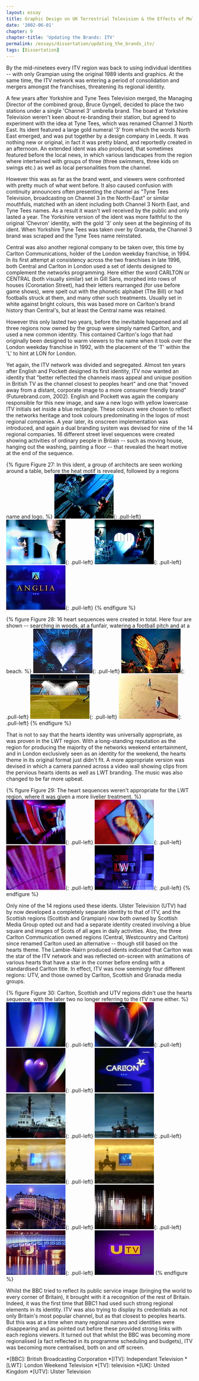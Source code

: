 ```yaml
---
layout: essay
title: Graphic Design on UK Terrestrial Television & the Effects of Multi-Channel Growth
date: '2002-06-01'
chapter: 9
chapter-title: 'Updating the Brands: ITV'
permalink: /essays/dissertation/updating_the_brands_itv/
tags: [Dissertation]
---
```

By the mid-ninetees every ITV region was back to using individual identities -- with only Grampian using the original 1989 idents and graphics. At the same time, the ITV network was entering a period of consolidation and mergers amongst the franchises, threatening its regional identity.

A few years after Yorkshire and Tyne Tees Television merged, the Managing Director of the combined group, Bruce Gyngell, decided to place the two stations under a single 'Channel 3' umbrella brand. The board at Yorkshire Television weren't keen about re-branding their station, but agreed to experiment with the idea at Tyne Tees, which was renamed Channel 3 North East. Its ident featured a large gold numeral '3' from which the words North East emerged, and was put together by a design company in Leeds. It was nothing new or original, in fact it was pretty bland, and reportedly created in an afternoon. An extended ident was also produced, that sometimes featured before the local news, in which various landscapes from the region where intertwined with groups of three (three swimmers, three kids on swings etc.) as well as local personalities from the channel.

However this was as far as the brand went, and viewers were confronted with pretty much of what went before. It also caused confusion with continuity announcers often presenting the channel as "Tyne Tees Television, broadcasting on Channel 3 in the North-East" or similar mouthfuls, matched with an ident including both Channel 3 North East, and Tyne Tees names. As a result it wasn't well received by the public and only lasted a year. The Yorkshire version of the ident was more faithful to the original 'Chevron' identity, with the gold '3' only seen at the beginning of its ident. When Yorkshire Tyne Tees was taken over by Granada, the Channel 3 brand was scraped and the Tyne Tees name reinstated.

Central was also another regional company to be taken over, this time by Carlton Communications, holder of the London weekday franchise, in 1994. In its first attempt at consistency across the two franchises in late 1996, both Central and Carlton in London used a set of idents designed to complement the networks programming. Here either the word CARLTON or CENTRAL (both visually similar) set in Gill Sans, morphed into rows of houses (Coronation Street), had their letters rearranged (for use before game shows), were spelt out with the phonetic alphabet (The Bill) or had footballs struck at them, and many other such treatments. Usually set in white against bright colours, this was based more on Carlton's brand history than Central's, but at least the Central name was retained.

However this only lasted two years, before the inevitable happened and all three regions now owned by the group were simply named Carlton, and used a new common identity. This contained Carlton's logo that had originally been designed to warm viewers to the name when it took over the London weekday franchise in 1992, with the placement of the 'T' within the 'L' to hint at LON for London.

Yet again, the ITV network was divided and segregated. Almost ten years after English and Pockett designed its first identity, ITV now wanted an identity that "better reflected the channels mass appeal and unique position in British TV as the channel closest to peoples heart" and one that "moved away from a distant, corporate image to a more consumer friendly brand" (Futurebrand.com, 2002). English and Pockett was again the company responsible for this new image, and saw a new logo with yellow lowercase ITV initials set inside a blue rectangle. These colours were chosen to reflect the networks heritage and took colours predominating in the logos of most regional companies. A year later, its onscreen implementation was introduced, and again a dual branding system was devised for nine of the 14 regional companies. 16 different street level sequences were created showing activities of ordinary people in Britain -- such as moving house, hanging out the washing, painting a floor -- that revealed the heart motive at the end of the sequence.

{% figure Figure 27: In this ident, a group of architects are seen working around a table, before the heat motif is revealed, followed by a regions name and logo. %}
![Anglia ITV hearts ident, 1999](/assets/images/essays/dissertation/figure-27a.png){: .pull-left}
![Anglia ITV hearts ident, 1999](/assets/images/essays/dissertation/figure-27b.png){: .pull-left}
![Anglia ITV hearts ident, 1999](/assets/images/essays/dissertation/figure-27c.png){: .pull-left}
![Anglia ITV hearts ident, 1999](/assets/images/essays/dissertation/figure-27d.png){: .pull-left}
{% endfigure %}

{% figure Figure 28: 16 heart sequences were created in total. Here four are shown -- searching in woods, at a funfair, watering a football pitch and at a beach. %}
!['Search Lights' hearts sequence](/assets/images/essays/dissertation/figure-28a.png){: .pull-left}
!['Funfair' hearts sequence](/assets/images/essays/dissertation/figure-28b.png){: .pull-left}
!['Football Pitch' hearts sequence](/assets/images/essays/dissertation/figure-28c.png){: .pull-left}
!['Beach' hearts sequence](/assets/images/essays/dissertation/figure-28d.png){: .pull-left}
{% endfigure %}

That is not to say that the hearts identity was universally appropriate, as was proven in the LWT region. With a long-standing reputation as the region for producing the majority of the networks weekend entertainment, and in London exclusively seen as an identity for the weekend, the hearts theme in its original format just didn't fit. A more appropriate version was devised in which a camera panned across a video wall showing clips from the pervious hearts idents as well as LWT branding. The music was also changed to be far more upbeat.

{% figure Figure 29: The heart sequences weren't appropriate for the LWT region, where it was given a more livelier treatment. %}
![LWT 'Videowall' ident, 2000](/assets/images/essays/dissertation/figure-29a.png){: .pull-left}
![LWT 'Videowall' ident, 2000](/assets/images/essays/dissertation/figure-29b.png){: .pull-left}
![LWT 'Videowall' ident, 2000](/assets/images/essays/dissertation/figure-29c.png){: .pull-left}
![LWT 'Videowall' ident, 2000](/assets/images/essays/dissertation/figure-29d.png){: .pull-left}
{% endfigure %}

Only nine of the 14 regions used these idents. Ulster Television (UTV) had by now developed a completely separate identity to that of ITV, and the Scottish regions (Scottish and Grampian) now both owned by Scottish Media Group opted out and had a separate identity created involving a blue square and images of Scots of all ages in daily activities. Also, the three Carlton Communication owned regions (Central, Westcountry and Carlton) since renamed Carlton used an alternative -- though still based on the hearts theme. The Lambie-Nairn produced idents indicated that Carlton was the star of the ITV network and was reflected on-screen with animations of various hearts that have a star in the corner before ending with a standardised Carlton title. In effect, ITV was now seemingly four different regions: UTV, and those owned by Carlton, Scottish and Granada media groups.

{% figure Figure 30: Carlton, Scottish and UTV regions didn't use the hearts sequence, with the later two no longer referring to the ITV name either. %}
![Carlton ident, 1999](/assets/images/essays/dissertation/figure-30a.png){: .pull-left}
![Carlton ident, 1999](/assets/images/essays/dissertation/figure-30b.png){: .pull-left}
![Carlton ident, 1999](/assets/images/essays/dissertation/figure-30c.png){: .pull-left}
![Carlton ident, 1999](/assets/images/essays/dissertation/figure-30d.png)<br/>
![Grampian Television ident, 1999](/assets/images/essays/dissertation/figure-30e.png){: .pull-left}
![Grampian Television ident, 1999](/assets/images/essays/dissertation/figure-30f.png){: .pull-left}
![Grampian Television ident, 1999](/assets/images/essays/dissertation/figure-30g.png){: .pull-left}
![Grampian Television ident, 1999](/assets/images/essays/dissertation/figure-30h.png)<br/>
![UTV ident, 1999](/assets/images/essays/dissertation/figure-30i.png){: .pull-left}
![UTV ident, 1999](/assets/images/essays/dissertation/figure-30j.png){: .pull-left}
![UTV ident, 1999](/assets/images/essays/dissertation/figure-30k.png){: .pull-left}
![UTV ident, 1999](/assets/images/essays/dissertation/figure-30l.png)
{% endfigure %}

Whilst the BBC tried to reflect its public service image (bringing the world to every corner of Britain), it brought with it a recognition of the rest of Britain. Indeed, it was the first time that BBC1 had used such strong regional elements in its identity. ITV was also trying to display its credentials as not only Britain's most popular channel, but as that closest to peoples hearts. But this was at a time when many regional names and identities were disappearing and as pointed out before these provided strong links with each regions viewers. It turned out that whilst the BBC was becoming more regionalised (a fact reflected in its programme scheduling and budgets), ITV was becoming more centralised, both on and off screen.

*[BBC]: British Broadcasting Corporation
*[ITV]: Independant Television
*[LWT]: London Weekend Television
*[TV]: television
*[UK]: United Kingdom
*[UTV]: Ulster Television